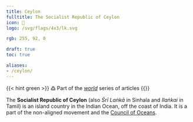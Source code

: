 ```yaml
---
title: Ceylon
fulltitle: The Socialist Republic of Ceylon
icon: 🍵
logo: /svg/flags/4x3/lk.svg

rgb: 255, 92, 0

draft: true
toc: true

aliases:
- /ceylon/
---
```

{{< hint green >}}
߷ Part of the *[world](/world/)* series of articles
{{</hint>}}

The **Socialist Republic of Ceylon** (also *Śrī Laṅkā* in Sinhala and *Ilaṅkai* in Tamil) is an island country in the Indian Ocean, off the coast of India. It is a part of the non-aligned movement and the [<span class="fi fi-oceans"></span> Council of Oceans](/oceans-council/).
